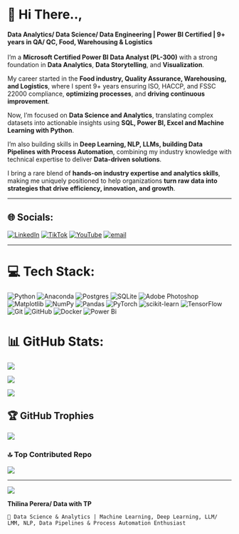 # 💫 Hi There..,
**Data Analytics/ Data Science/ Data Engineering | Power BI Certified | 9+ years in QA/ QC, Food, Warehousing & Logistics**<br>
<br>I’m a **Microsoft Certified Power BI Data Analyst (PL-300)** with a strong foundation in **Data Analytics**, **Data Storytelling**, and **Visualization**.

My career started in the **Food industry, Quality Assurance, Warehousing, and Logistics**, where I spent 9+ years ensuring ISO, HACCP, and FSSC 22000 compliance, **optimizing processes**, and **driving continuous improvement**.<br>

Now, I’m focused on **Data Science and Analytics**, translating complex datasets into actionable insights using **SQL, Power BI, Excel and Machine Learning with Python**.

I’m also building skills in **Deep Learning, NLP, LLMs, building Data Pipelines with Process Automation**, combining my industry knowledge with technical expertise to deliver **Data-driven solutions**.<br>

I bring a rare blend of **hands-on industry expertise and analytics skills**, making me uniquely positioned to help organizations **turn raw data into strategies that drive efficiency, innovation, and growth**.

---

## 🌐 Socials:
[![LinkedIn](https://img.shields.io/badge/LinkedIn-%230077B5.svg?logo=linkedin&logoColor=white)](https://linkedin.com/in/thilina-perera-148aa934/) [![TikTok](https://img.shields.io/badge/TikTok-%23000000.svg?logo=TikTok&logoColor=white)](https://tiktok.com/@data_with_tp) [![YouTube](https://img.shields.io/badge/YouTube-%23FF0000.svg?logo=YouTube&logoColor=white)](https://youtube.com/@@Data_with_TP) [![email](https://img.shields.io/badge/Email-D14836?logo=gmail&logoColor=white)](mailto:kgttpereraqatar2022@gmail.com) 

---

# 💻 Tech Stack:
![Python](https://img.shields.io/badge/python-3670A0?style=for-the-badge&logo=python&logoColor=ffdd54) ![Anaconda](https://img.shields.io/badge/Anaconda-%2344A833.svg?style=for-the-badge&logo=anaconda&logoColor=white) ![Postgres](https://img.shields.io/badge/postgres-%23316192.svg?style=for-the-badge&logo=postgresql&logoColor=white) ![SQLite](https://img.shields.io/badge/sqlite-%2307405e.svg?style=for-the-badge&logo=sqlite&logoColor=white) ![Adobe Photoshop](https://img.shields.io/badge/adobe%20photoshop-%2331A8FF.svg?style=for-the-badge&logo=adobe%20photoshop&logoColor=white) ![Matplotlib](https://img.shields.io/badge/Matplotlib-%23ffffff.svg?style=for-the-badge&logo=Matplotlib&logoColor=black) ![NumPy](https://img.shields.io/badge/numpy-%23013243.svg?style=for-the-badge&logo=numpy&logoColor=white) ![Pandas](https://img.shields.io/badge/pandas-%23150458.svg?style=for-the-badge&logo=pandas&logoColor=white) ![PyTorch](https://img.shields.io/badge/PyTorch-%23EE4C2C.svg?style=for-the-badge&logo=PyTorch&logoColor=white) ![scikit-learn](https://img.shields.io/badge/scikit--learn-%23F7931E.svg?style=for-the-badge&logo=scikit-learn&logoColor=white) ![TensorFlow](https://img.shields.io/badge/TensorFlow-%23FF6F00.svg?style=for-the-badge&logo=TensorFlow&logoColor=white) ![Git](https://img.shields.io/badge/git-%23F05033.svg?style=for-the-badge&logo=git&logoColor=white) ![GitHub](https://img.shields.io/badge/github-%23121011.svg?style=for-the-badge&logo=github&logoColor=white) ![Docker](https://img.shields.io/badge/docker-%230db7ed.svg?style=for-the-badge&logo=docker&logoColor=white) ![Power Bi](https://img.shields.io/badge/power_bi-F2C811?style=for-the-badge&logo=powerbi&logoColor=black)
# 📊 GitHub Stats:
![](https://github-readme-stats.vercel.app/api?username=ThilinaPerera-DataAnalytics&theme=dark&hide_border=false&include_all_commits=true&count_private=true)<br/>

![](https://nirzak-streak-stats.vercel.app/?user=ThilinaPerera-DataAnalytics&theme=dark&hide_border=false)<br/>

![](https://github-readme-stats.vercel.app/api/top-langs/?username=ThilinaPerera-DataAnalytics&theme=dark&hide_border=false&include_all_commits=true&count_private=true&layout=compact)

## 🏆 GitHub Trophies
![](https://github-profile-trophy.vercel.app/?username=ThilinaPerera-DataAnalytics&theme=radical&no-frame=false&no-bg=false&margin-w=4)

### 🔝 Top Contributed Repo
![](https://github-contributor-stats.vercel.app/api?username=ThilinaPerera-DataAnalytics&limit=5&theme=dark&combine_all_yearly_contributions=true)

---
[![](https://visitcount.itsvg.in/api?id=ThilinaPerera-DataAnalytics&icon=0&color=0)](https://visitcount.itsvg.in)

**Thilina Perera/ Data with TP**

    📌 Data Science & Analytics | Machine Learning, Deep Learning, LLM/ LMM, NLP, Data Pipelines & Process Automation Enthusiast
